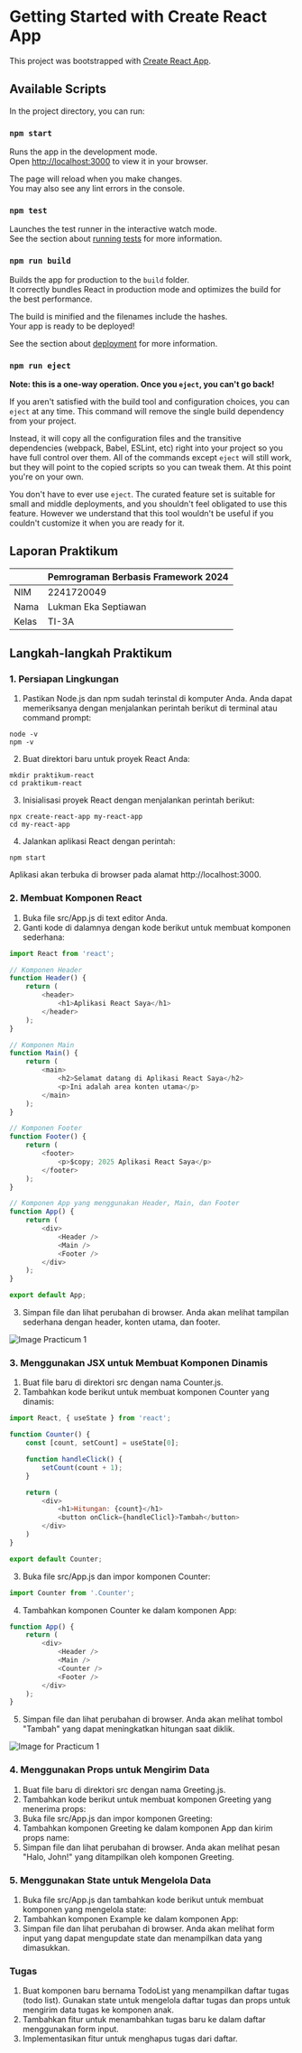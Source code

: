 # Getting Started with Create React App

This project was bootstrapped with [Create React App](https://github.com/facebook/create-react-app).

## Available Scripts

In the project directory, you can run:

### `npm start`

Runs the app in the development mode.\
Open [http://localhost:3000](http://localhost:3000) to view it in your browser.

The page will reload when you make changes.\
You may also see any lint errors in the console.

### `npm test`

Launches the test runner in the interactive watch mode.\
See the section about [running tests](https://facebook.github.io/create-react-app/docs/running-tests) for more information.

### `npm run build`

Builds the app for production to the `build` folder.\
It correctly bundles React in production mode and optimizes the build for the best performance.

The build is minified and the filenames include the hashes.\
Your app is ready to be deployed!

See the section about [deployment](https://facebook.github.io/create-react-app/docs/deployment) for more information.

### `npm run eject`

**Note: this is a one-way operation. Once you `eject`, you can't go back!**

If you aren't satisfied with the build tool and configuration choices, you can `eject` at any time. This command will remove the single build dependency from your project.

Instead, it will copy all the configuration files and the transitive dependencies (webpack, Babel, ESLint, etc) right into your project so you have full control over them. All of the commands except `eject` will still work, but they will point to the copied scripts so you can tweak them. At this point you're on your own.

You don't have to ever use `eject`. The curated feature set is suitable for small and middle deployments, and you shouldn't feel obligated to use this feature. However we understand that this tool wouldn't be useful if you couldn't customize it when you are ready for it.

## Laporan Praktikum
|    |  Pemrograman Berbasis Framework 2024  |
| ------------- | ------------- |
| NIM | 2241720049 |
| Nama | Lukman Eka Septiawan |
| Kelas | TI-3A |

## Langkah-langkah Praktikum 
### 1. Persiapan Lingkungan

1. Pastikan Node.js dan npm sudah terinstal di komputer Anda. Anda dapat memeriksanya dengan menjalankan perintah berikut di terminal atau command prompt: 
```
node -v
npm -v
```
2. Buat direktori baru untuk proyek React Anda: 
```
mkdir praktikum-react
cd praktikum-react
```
3. Inisialisasi proyek React dengan menjalankan perintah berikut: 
```
npx create-react-app my-react-app
cd my-react-app
```
4. Jalankan aplikasi React dengan perintah: 
```
npm start
```
Aplikasi akan terbuka di browser pada alamat http://localhost:3000. 

### 2. Membuat Komponen React
1. Buka file src/App.js di text editor Anda. 
2. Ganti kode di dalamnya dengan kode berikut untuk membuat komponen sederhana: 
~~~javascript
import React from 'react';

// Komponen Header
function Header() {
    return (
        <header>
            <h1>Aplikasi React Saya</h1>
        </header>
    );
}

// Komponen Main
function Main() {
    return (
        <main>
            <h2>Selamat datang di Aplikasi React Saya</h2>
            <p>Ini adalah area konten utama</p>
        </main>
    );
}

// Komponen Footer
function Footer() {
    return (
        <footer>
            <p>$copy; 2025 Aplikasi React Saya</p>
        </footer>
    );
}

// Komponen App yang menggunakan Header, Main, dan Footer
function App() {
    return (
        <div>
            <Header />
            <Main />
            <Footer />
        </div>
    );
}

export default App;
~~~
3. Simpan file dan lihat perubahan di browser. Anda akan melihat tampilan sederhana dengan header, konten utama, dan footer. 

![Image Practicum 1](public\img\p1-1.png)

### 3. Menggunakan JSX untuk Membuat Komponen Dinamis
1. Buat file baru di direktori src dengan nama Counter.js. 
2. Tambahkan kode berikut untuk membuat komponen Counter yang dinamis: 
~~~javascript
import React, { useState } from 'react';

function Counter() {
    const [count, setCount] = useState[0];

    function handleClick() {
        setCount(count + 1);
    }

    return (
        <div>
            <h1>Hitungan: {count}</h1>
            <button onClick={handleClicl}>Tambah</button>
        </div>
    )
}

export default Counter;
~~~
3. Buka file src/App.js dan impor komponen Counter:

~~~javascript
import Counter from '.Counter';
~~~

4. Tambahkan komponen Counter ke dalam komponen App: 

~~~javascript
function App() {
    return (
        <div>
            <Header />
            <Main />
            <Counter />
            <Footer />
        </div>
    );
}
~~~

5. Simpan file dan lihat perubahan di browser. Anda akan melihat tombol "Tambah" yang dapat meningkatkan hitungan saat diklik. 

![Image for Practicum 1](public\img\p2-5.png)

### 4. Menggunakan Props untuk Mengirim Data
1. Buat file baru di direktori src dengan nama Greeting.js. 
2. Tambahkan kode berikut untuk membuat komponen Greeting yang menerima props: 
3. Buka file src/App.js dan impor komponen Greeting: 
4. Tambahkan komponen Greeting ke dalam komponen App dan kirim props name: 
5. Simpan file dan lihat perubahan di browser. Anda akan melihat pesan "Halo, John!" yang ditampilkan oleh komponen Greeting. 

### 5. Menggunakan State untuk Mengelola Data
1. Buka file src/App.js dan tambahkan kode berikut untuk membuat komponen yang mengelola state:
2. Tambahkan komponen Example ke dalam komponen App: 
3. Simpan file dan lihat perubahan di browser. Anda akan melihat form input yang dapat mengupdate state dan menampilkan data yang dimasukkan.

### Tugas 
1. Buat komponen baru bernama TodoList yang menampilkan daftar tugas (todo list). Gunakan state untuk mengelola daftar tugas dan props untuk mengirim data tugas ke komponen anak. 
2. Tambahkan fitur untuk menambahkan tugas baru ke dalam daftar menggunakan form input. 
3. Implementasikan fitur untuk menghapus tugas dari daftar. 